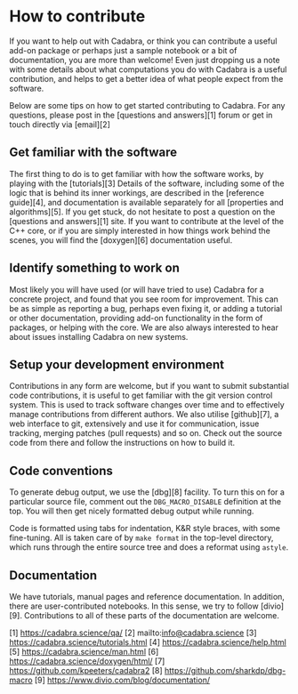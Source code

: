 How to contribute
=================

If you want to help out with Cadabra, or think you can contribute a
useful add-on package or perhaps just a sample notebook or a bit of
documentation, you are more than welcome! Even just dropping us a
note with some details about what computations you do with Cadabra
is a useful contribution, and helps to get a better idea of what
people expect from the software. 

Below are some tips on how to get started contributing to Cadabra. For
any questions, please post in the [questions and answers][1] forum or
get in touch directly via [email][2]


Get familiar with the software
------------------------------

The first thing to do is to get familiar with how the software works,
by playing with the [tutorials][3] Details of the software, including
some of the logic that is behind its inner workings, are described in
the [reference guide][4], and documentation is available separately
for all [properties and algorithms][5]. If you get stuck, do not
hesitate to post a question on the [questions and answers][1] site. If
you want to contribute at the level of the C++ core, or if you are
simply interested in how things work behind the scenes, you will find
the [doxygen][6] documentation useful.


Identify something to work on
-----------------------------

Most likely you will have used (or will have tried to use) Cadabra for
a concrete project, and found that you see room for improvement. This
can be as simple as reporting a bug, perhaps even fixing it, or adding
a tutorial or other documentation, providing add-on functionality in
the form of packages, or helping with the core. We are also always
interested to hear about issues installing Cadabra on new systems.


Setup your development environment
----------------------------------

Contributions in any form are welcome, but if you want to submit
substantial code contributions, it is useful to get familiar with the
git version control system. This is used to track software changes
over time and to effectively manage contributions from different
authors. We also utilise [github][7], a web interface to git,
extensively and use it for communication, issue tracking, merging
patches (pull requests) and so on. Check out the source code from
there and follow the instructions on how to build it.


Code conventions
----------------

To generate debug output, we use the [dbg][8] facility. To turn this
on for a particular source file, comment out the `DBG_MACRO_DISABLE`
definition at the top. You will then get nicely formatted debug output
while running.

Code is formatted using tabs for indentation, K&R style braces,
with some fine-tuning. All is taken care of by `make format` in the
top-level directory, which runs through the entire source tree and
does a reformat using `astyle`.


Documentation
-------------

We have tutorials, manual pages and reference documentation. In
addition, there are user-contributed notebooks. In this sense, we try
to follow [divio][9]. Contributions to all of these parts of the
documentation are welcome.


[1] https://cadabra.science/qa/
[2] mailto:info@cadabra.science
[3] https://cadabra.science/tutorials.html
[4] https://cadabra.science/help.html
[5] https://cadabra.science/man.html
[6] https://cadabra.science/doxygen/html/
[7] https://github.com/kpeeters/cadabra2
[8] https://github.com/sharkdp/dbg-macro
[9] https://www.divio.com/blog/documentation/
